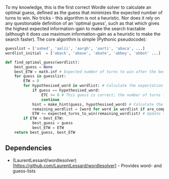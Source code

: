 To my knowledge, this is the first correct Wordle solver to calculate an optimal guess, defined as the guess that minimizes the expected number of turns to win. No tricks - this algorithm is not a heuristic. Nor does it rely on any questionable definition of an 'optimal guess', such as that which gives the highest expected information-gain to make the search tractable (although it does use maximum information-gain as a heuristic to make the search faster). The core algorithm is simple (Pythonic pseudocode):
```python
guesslist = ['aahed', 'aalii', 'aargh', 'aarti', 'abaca', ...]
wordlist_initial  = ['aback', 'abase', 'abate', 'abbey', 'abbot' ...]

def find_optimal_guess(wordlist):
    best_guess = None
    best_ETW = math.inf # Expected number of turns to win after the best guess. Initialized to infinity ensures it's replaced by the first guess.
    for guess in guesslist:
        ETW = 0
        for hypothesised_word in wordlist: # Calculate the expectation over all words in the wordlist
            if guess == hypothesised_word:
                ETC += 0 # This guess is correct; the number of turns left to win is 0
                continue
            hint = make_hint(guess, hypothesised_word) # Calculate the hint: a list of colours (e.g. ['green', 'yellow', 'gray, 'gray', 'yellow']
            remaining_wordlist = [word for word in wordlist if are_compatible(word, guess, hint)] # Eliminate words that aren't compatible with the guess/hint
            ETW += expected_turns_to_win(remaining_wordlist) # Update the ETW
        if ETW < best_ETW:
            best_guess = guess
            best_ETW = ETW
    return best_guess, best_ETW
```
    


## Dependencies

- (LaurentLessard/wordlesolver)[https://github.com/LaurentLessard/wordlesolver] - Provides word- and guess-lists